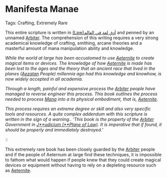 # Manifesta Manae

Tags: Crafting, Extremely Rare

This entire scripture is written in [(Law)أدق لغة في العالم]((Law)%D8%A7%D9%94%D8%AF%D9%82%20%D9%84%D8%BA%D8%A9%20%D9%81%D9%8A%20%D8%A7%D9%84%D8%B9%D8%A7%D9%84%D9%85%206fb34ee4ab4642f99c359d3bb9eeb568.md) and penned by an unnamed [Arbiter](Arbiter%2065590b0d50694f6b91925a2bc1156e2b.md). The comprehension of this writing requires a very strong academical knowledge of crafting, smithing, arcane theories and a masterful amount of mana manipulation ability and knowledge.

*While the world at large has been accustomed to use [Aeternite](Aeternite%20d6bed42b40d342d299f1b7f471b753ee.md) to create magical items or devices. The knowledge of how [Aeternite](Aeternite%20d6bed42b40d342d299f1b7f471b753ee.md) is made has been lost to the ages and the theory that an ancient race that lived in the planes ([Aezatan](Aezatan%203da707b77610408784cd1bdfc44fe23f.md) People) millennia ago had this knowledge and knowhow, is now widely accepted in all academia.*

*Through a length, painful and expensive process the [Arbiter](Arbiter%2065590b0d50694f6b91925a2bc1156e2b.md) people have managed to reverse engineer this process. This book outlines the process needed to process [Mana](Mana%201f975a22781a80e9a558ce2099c985da.md) into a its physical embodiment, that is, [Aeternite](Aeternite%20d6bed42b40d342d299f1b7f471b753ee.md).*

*This process requires an extreme degree or skill and also very specific tools and resources. A quite complex addendum with this scripture is written in the sign of a warning.. ‘This book is the property of the [Arbiter](Arbiter%2065590b0d50694f6b91925a2bc1156e2b.md) Government in [J**udicium (**Plane of Law)](Judicium%20(Plane%20of%20Law)%2046f3842e3c1c42628e25965fffd97b07.md). It is imperative that if found,  it should be properly and immediately destroyed.’*

<aside>
💡

This extremely rare book has been closely guarded by the [Arbiter](Arbiter%2065590b0d50694f6b91925a2bc1156e2b.md) people and if the people of Aeternum at large find these techniques, it is impossible to fathom what would happen if people knew that they could create magical devices or equipment without having to rely on a depleting resource such as [Aeternite](Aeternite%20d6bed42b40d342d299f1b7f471b753ee.md).

</aside>